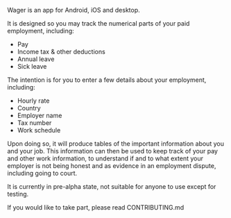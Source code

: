 Wager is an app for Android, iOS and desktop.

It is designed so you may track the numerical parts of your paid employment, including:
* Pay
* Income tax & other deductions
* Annual leave
* Sick leave

The intention is for you to enter a few details about your employment, including:
* Hourly rate
* Country
* Employer name
* Tax number
* Work schedule

Upon doing so, it will produce tables of the important information about you and your job. This information can then be used to keep track of your pay and other work information, to understand if and to what extent your employer is not being honest and as evidence in an employment dispute, including going to court.

It is currently in pre-alpha state, not suitable for anyone to use except for testing.

If you would like to take part, please read CONTRIBUTING.md
